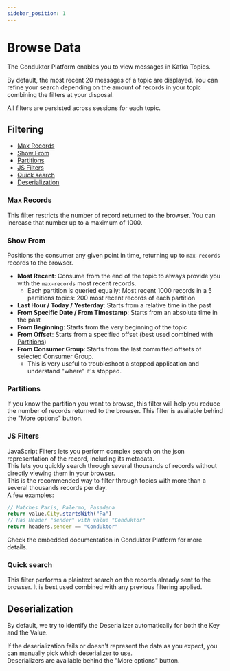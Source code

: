 ```yaml
---
sidebar_position: 1
---
```


# Browse Data

The Conduktor Platform enables you to view messages in Kafka Topics.

By default, the most recent 20 messages of a topic are displayed.
You can refine your search depending on the amount of records in your topic combining the filters at your disposal.

All filters are persisted across sessions for each topic.

## Filtering

- [Max Records](#max-records)
- [Show From](#show-from)
- [Partitions](#partitions)
- [JS Filters](#js-filters)
- [Quick search](#quick-search)
- [Deserialization](#deserialization)



### Max Records
This filter restricts the number of record returned to the browser. You can increase that number up to a maximum of 1000.

### Show From
Positions the consumer any given point in time, returning up to `max-records` records to the browser.
- **Most Recent**: Consume from the end of the topic to always provide you with the `max-records` most recent records. 
  - Each partition is queried equally: Most recent 1000 records in a 5 partitions topics: 200 most recent records of each partition
- **Last Hour / Today / Yesterday**: Starts from a relative time in the past
- **From Specific Date / From Timestamp**: Starts from an absolute time in the past
- **From Beginning**: Starts from the very beginning of the topic
- **From Offset**: Starts from a specified offset (best used combined with [Partitions](#partitions))
- **From Consumer Group**: Starts from the last committed offsets of selected Consumer Group. 
  - This is very useful to troubleshoot a stopped application and understand "where" it's stopped.

### Partitions
If you know the partition you want to browse, this filter will help you reduce the number of records returned to the browser.   This filter is available behind the "More options" button.

### JS Filters
JavaScript Filters lets you perform complex search on the json representation of the record, including its metadata.   
This lets you quickly search through several thousands of records without directly viewing them in your browser.  
This is the recommended way to filter through topics with more than a several thousands records per day.    
A few examples:

````js
// Matches Paris, Palermo, Pasadena
return value.City.startsWith("Pa")
// Has Header "sender" with value "Conduktor"
return headers.sender == "Conduktor"
````

Check the embedded documentation in Conduktor Platform for more details.

### Quick search
This filter performs a plaintext search on the records already sent to the browser.
It is best used combined with any previous filtering applied.

## Deserialization

By default, we try to identify the Deserializer automatically for both the Key and the Value.  

If the deserialization fails or doesn't represent the data as you expect, you can manually pick which deserializer to use.  
Deserializers are available behind the "More options" button.
